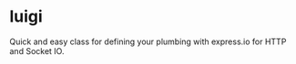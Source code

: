 luigi
=====

Quick and easy class for defining your plumbing with express.io for HTTP and Socket IO.
